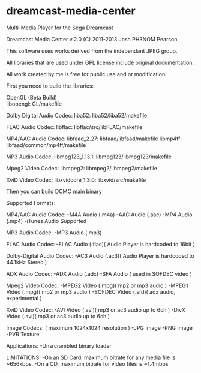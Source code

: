 # dreamcast-media-center
Multi-Media Player for the Sega Dreamcast

Dreamcast Media Center v.2.0 (C) 2011-2013 Josh PH3NOM Pearson

This software uses works derived from the independant JPEG group.

All libraries that are used under GPL license include original documentation.

All work created by me is free for public use and or modification.

First you need to build the libraries:

OpenGL (Beta Build)      
libopengl: GL/makefile

Dolby Digital Audio Codec:
liba52: liba52/liba52/makefile

FLAC Audio Codec:
libflac: libflac/src/libFLAC/makefile

MP4/AAC Audio Codec:
libfaad_2.27: libfaad/libfaad/makefile
libmp4ff: libfaad/common/mp4ff/makefile

MP3 Audio Codec:
libmpg123_1.13.1: libmpg123/libmpg123/makefile

Mpeg2 Video Codec:
libmpeg2: libmpeg2/libmpeg2/makefile

XviD Video Codec:
libxvidcore_1.3.0: libxvid/src/makefile

Then you can build DCMC main binary

Supported Formats:

MP4/AAC Audio Codec:
-M4A Audio (.m4a)
-AAC Audio (.aac)
-MP4 Audio (.mp4)
-iTunes Audio Supported
        
MP3 Audio Codec:
-MP3 Audio (.mp3)

FLAC Audio Codec:
-FLAC Audio (.flac)( Audio Player is hardcoded to 16bit )

Dolby-Digital Audio Codec:
-AC3 Audio (.ac3)( Audio Player is hardcoded to 44.1kHz Stereo )

ADX Audio Codec:
-ADX Audio (.adx)
-SFA Audio ( used in SOFDEC video )

Mpeg2 Video Codec:
-MPEG2 Video (.mpg)( mp2 or mp3 audio )
-MPEG1 Video (.mpg)( mp2 or mp3 audio )
-SOFDEC Video (.sfd)( adx audio, experimental )
      
XviD Video Codec:
-AVI Video (.avi)( mp3 or ac3 audio up to 6ch )
-DivX Video (.avi)( mp3 or ac3 audio up to 6ch )

Image Codecs: ( maximum 1024x1024 resolution )
-JPG Image
-PNG Image
-PVR Texture

Applications:
-Unsrcrambled binary loader

LIMITATIONS:
-On an SD Card, maximum bitrate for any media file is ~656kbps.
-On a CD, maximum bitrate for video files is ~1.4mbps